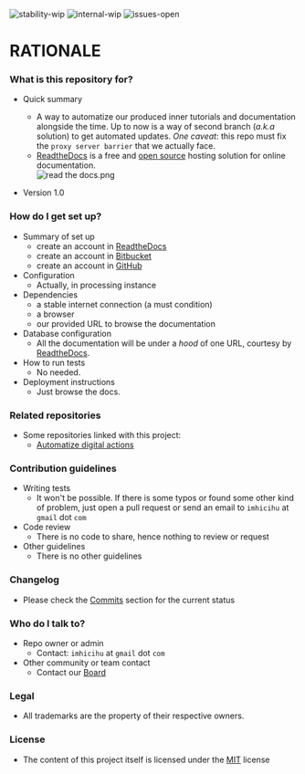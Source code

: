 ![stability-wip](https://bitbucket.org/repo/ekyaeEE/images/477405737-stability_work_in_progress.png)
![internal-wip](https://bitbucket.org/repo/ekyaeEE/images/3847436881-internal_use_stable.png)
![issues-open](https://bitbucket.org/repo/ekyaeEE/images/2944199103-issues_open.png)

# RATIONALE #

### What is this repository for? ###

* Quick summary
    - A way to automatize our produced inner tutorials and documentation alongside the time. Up to now is a way of second branch (_a.k.a_ solution)  to get automated updates. _One caveat_: this repo must fix the `proxy server barrier` that we actually face.
    - [ReadtheDocs](https://readthedocs.org/) is a free and [open source](https://docs.readthedocs.io/en/latest/open-source-philosophy.html) hosting solution for online documentation.    
![read the docs.png](https://bitbucket.org/repo/7EGyxon/images/2863984415-read%20the%20docs.png)

* Version 1.0

### How do I get set up? ###

* Summary of set up
    - create an account in [ReadtheDocs](https://readthedocs.org/)
	- create an account in [Bitbucket](https://bitbucket.org/)
    - create an account in [GitHub](http://github.com/)
* Configuration
    - Actually, in processing instance
* Dependencies
    - a stable internet connection (a must condition)
    - a browser
    - our provided URL to browse the documentation
* Database configuration
    - All the documentation will be under a _hood_ of one URL, courtesy by [ReadtheDocs](https://readthedocs.org/).
* How to run tests
    - No needed. 
* Deployment instructions
    - Just browse the docs.

### Related repositories ###

* Some repositories linked with this project:
     - [Automatize digital actions](https://bitbucket.org/imhicihu/automatize-digital-actions/src/)
     
### Contribution guidelines ###

* Writing tests
    - It won't be possible. If there is some typos or found some other kind of problem, just open a pull request or send an email to `imhicihu` at `gmail` dot `com` 
* Code review
    - There is no code to share, hence nothing to review or request
* Other guidelines
    - There is no other guidelines

### Changelog ###

* Please check the [Commits](https://bitbucket.org/imhicihu/documentation-migration-to-read-the-docs-experimental/commits/) section for the current status

### Who do I talk to? ###

* Repo owner or admin
     - Contact: `imhicihu` at `gmail` dot `com`
* Other community or team contact
     - Contact our [Board](https://bitbucket.org/imhicihu/documentation-migration-to-read-the-docs-experimental/addon/trello/trello-board)

### Legal ###

* All trademarks are the property of their respective owners.

### License ###

* The content of this project itself is licensed under the [MIT](https://opensource.org/licenses/MIT) license 
